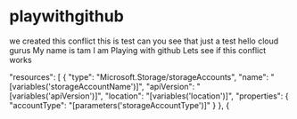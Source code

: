 # playwithgithub
we created this conflict
this is test can you see that 
just a test
hello cloud gurus
My name is tam I am
Playing with github
Lets see if this conflict works

"resources": [
    {
      "type": "Microsoft.Storage/storageAccounts",
      "name": "[variables('storageAccountName')]",
      "apiVersion": "[variables('apiVersion')]",
      "location": "[variables('location')]",
      "properties": {
        "accountType": "[parameters('storageAccountType')]"
      }
    },
    {
